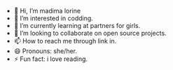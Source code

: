 - 👋 Hi, I’m madima lorine 
- 👀 I’m interested in codding.
- 🌱 I’m currently learning at partners for girls.
- 💞️ I’m looking to collaborate on open source projects.
- 📫 How to reach me through link in.
- 😄 Pronouns: she/her.
- ⚡ Fun fact: i love reading.

<!---
madimalorine/madimalorine is a ✨ special ✨ repository because its `README.md` (this file) appears on your GitHub profile.
You can click the Preview link to take a look at your changes.
--->
